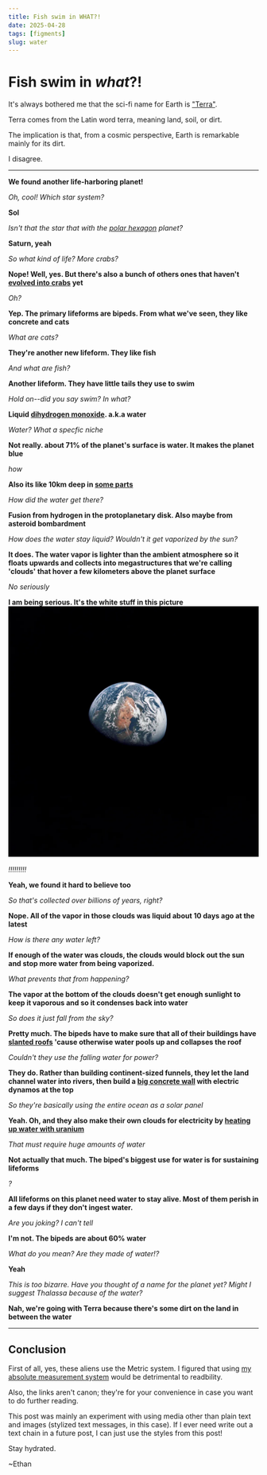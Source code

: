 ```yaml
---
title: Fish swim in WHAT?!
date: 2025-04-28
tags: [figments]
slug: water
---
```


# Fish swim in *what*?!

It's always bothered me that the sci-fi name for Earth is ["Terra"](https://tvtropes.org/pmwiki/pmwiki.php/Main/PlanetTerra).

Terra comes from the Latin word terra, meaning land, soil, or dirt.

The implication is that, from a cosmic perspective, Earth is remarkable mainly for its dirt.

I disagree.

---

**We found another life-harboring planet!**

*Oh, cool! Which star system?*

**Sol**

*Isn't that the star that with the [polar hexagon](https://en.wikipedia.org/wiki/Saturn%27s_hexagon) planet?*

**Saturn, yeah**

*So what kind of life? More crabs?*

**Nope! Well, yes. But there's also a bunch of others ones that haven't [evolved into crabs](https://en.wikipedia.org/wiki/Carcinisation) yet**

*Oh?*

**Yep. The primary lifeforms are bipeds. From what we've seen, they like concrete and cats**

*What are cats?*

**They're another new lifeform. They like fish**

*And what are fish?*

**Another lifeform. They have little tails they use to swim**

*Hold on--did you say swim? In what?*

**Liquid [dihydrogen monoxide](https://en.wikipedia.org/wiki/Dihydrogen_monoxide_parody). a.k.a water**

*Water? What a specfic niche*

**Not really. about 71% of the planet's surface is water. It makes the planet blue**

*how*

**Also its like 10km deep in [some parts](https://en.wikipedia.org/wiki/Challenger_Deep)**

*How did the water get there?*

**Fusion from hydrogen in the protoplanetary disk. Also maybe from asteroid bombardment**

*How does the water stay liquid? Wouldn't it get vaporized by the sun?*

**It does. The water vapor is lighter than the ambient atmosphere so it floats upwards and collects into megastructures that we're calling 'clouds' that hover a few kilometers above the planet surface**

*No seriously*

**I am being serious. It's the white stuff in this picture ![An image of the Earth from orbit](images/earth_far_away.webp)**

*!!!!!!!!!*

**Yeah, we found it hard to believe too**

*So that's collected over billions of years, right?*

**Nope. All of the vapor in those clouds was liquid about 10 days ago at the latest**

*How is there any water left?*

**If enough of the water was clouds, the clouds would block out the sun and stop more water from being vaporized.**

*What prevents that from happening?*

**The vapor at the bottom of the clouds doesn't get enough sunlight to keep it vaporous and so it condenses back into water**

*So does it just fall from the sky?*

**Pretty much. The bipeds have to make sure that all of their buildings have [slanted roofs](https://en.wikipedia.org/wiki/Gable_roof) 'cause otherwise water pools up and collapses the roof**

*Couldn't they use the falling water for power?*

**They do. Rather than building continent-sized funnels, they let the land channel water into rivers, then build a [big concrete wall](https://en.wikipedia.org/wiki/Hydroelectricity) with electric dynamos at the top**

*So they're basically using the entire ocean as a solar panel*

**Yeah. Oh, and they also make their own clouds for electricity by [heating up water with uranium](https://en.wikipedia.org/wiki/Nuclear_reactor)**

*That must require huge amounts of water*

**Not actually that much. The biped's biggest use for water is for sustaining lifeforms**

*?*

**All lifeforms on this planet need water to stay alive. Most of them perish in a few days if they don't ingest water.**

*Are you joking? I can't tell*

**I'm not. The bipeds are about 60% water**

*What do you mean? Are they made of water!?*

**Yeah**

*This is too bizarre. Have you thought of a name for the planet yet? Might I suggest Thalassa because of the water?*

**Nah, we're going with Terra because there's some dirt on the land in between the water**

---

## Conclusion

First of all, yes, these aliens use the Metric system. I figured that using [my absolute measurement system](../elsewise/quanth.html) would be detrimental to readbility.

Also, the links aren't canon; they're for your convenience in case you want to do further reading.

This post was mainly an experiment with using media other than plain text and images (stylized text messages, in this case). If I ever need write out a text chain in a future post, I can just use the styles from this post!

Stay hydrated.

~Ethan
